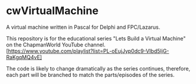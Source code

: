 # cwVirtualMachine
A virtual machine written in Pascal for Delphi and FPC/Lazarus.

This repository is for the educational series "Lets Build a Virtual Machine" on the ChapmanWorld YouTube channel.
[https://www.youtube.com/playlist?list=PL-oEujJyp0dc9-VIbd5IjG-RaKgqMQ4vE]

The code is likely to change dramatically as the series continues, therefore, each part will be branched to match the parts/episodes of the series.
